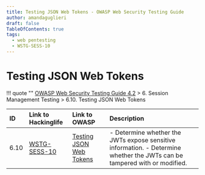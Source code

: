 ```yaml
---
title: Testing JSON Web Tokens - OWASP Web Security Testing Guide 
author: amandaguglieri
draft: false
TableOfContents: true
tags:
  - web pentesting
  - WSTG-SESS-10
---
```

# Testing JSON Web Tokens

!!! quote ""
	[OWASP Web Security Testing Guide 4.2](index.md) > 6. Session Management Testing > 6.10. Testing JSON Web Tokens

|ID|Link to Hackinglife|Link to OWASP|Description|
|:---|:---|:---|:---|
|6.10|[WSTG-SESS-10](WSTG-SESS-10.md)|[Testing JSON Web Tokens](https://owasp.org/www-project-web-security-testing-guide/latest/4-Web_Application_Security_Testing/06-Session_Management_Testing/10-Testing_JSON_Web_Tokens)|- Determine whether the JWTs expose sensitive information.  - Determine whether the JWTs can be tampered with or modified.|


